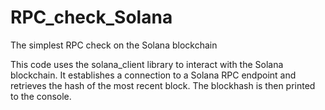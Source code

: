 # RPC_check_Solana
The simplest RPC check on the Solana blockchain

This code uses the solana_client library to interact with the Solana blockchain. It establishes a connection to a Solana RPC endpoint and retrieves the hash of the most recent block. The blockhash is then printed to the console.

